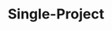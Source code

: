 ---
title: "Single-Project"
permalink: /docs/single-project/
excerpt: "single-project"
author_profile: true
sidebar_main: true
sidebar:
    nav: "docs"
---